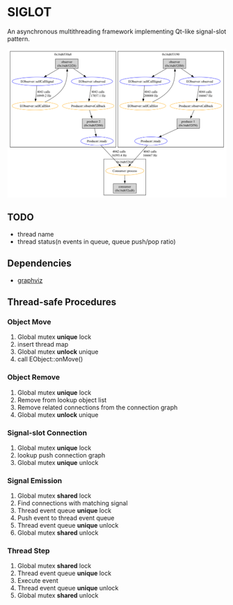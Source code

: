 
# SIGLOT

An asynchronous multithreading framework implementing Qt-like signal-slot pattern.

![test.png](image%2Ftest.png)

## TODO
- thread name
- thread status(n events in queue, queue push/pop ratio)

## Dependencies
- [graphviz](https://graphviz.org)

## Thread-safe Procedures
### Object Move
1. Global mutex **unique** lock
2. insert thread map
3. Global mutex **unlock** unique 
4. call EObject::onMove()

### Object Remove
1. Global mutex **unique** lock
2. Remove from lookup object list
3. Remove related connections from the connection graph
4. Global mutex **unlock** unique

### Signal-slot Connection
1. Global mutex **unique** lock
2. lookup push connection graph
3. Global mutex **unique** unlock

### Signal Emission
1. Global mutex **shared** lock
2. Find connections with matching signal
3. Thread event queue **unique** lock
4. Push event to thread event queue
5. Thread event queue **unique** unlock
6. Global mutex **shared** unlock

### Thread Step
1. Global mutex **shared** lock
2. Thread event queue **unique** lock
3. Execute event
4. Thread event queue **unique** unlock
5. Global mutex **shared** unlock
